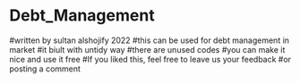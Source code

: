 # Debt_Management
#written by sultan alshojify 2022
#this can be used for debt management in market
#it biult with untidy way
#there are unused codes
#you can make it nice and use it free
#If you liked this, feel free to leave us your feedback
#or posting a comment
